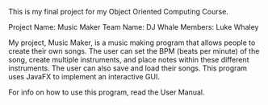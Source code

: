 This is my final project for my Object Oriented Computing Course. 

Project Name: Music Maker
Team Name: DJ Whale
Members: Luke Whaley

My project, Music Maker, is a music making program that allows people to create their own songs. The user can set the BPM (beats per minute) of the song, create multiple instruments, and place notes within these different instruments. The user can also save and load their songs.
This program uses JavaFX to implement an interactive GUI.

For info on how to use this program, read the User Manual.